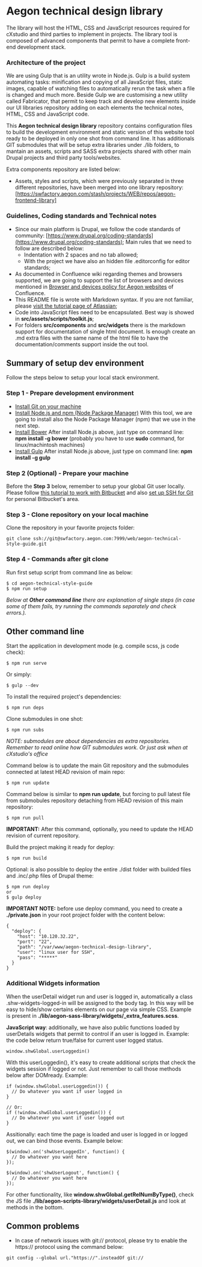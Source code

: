# Aegon technical design library

The library will host the HTML, CSS and JavaScript resources required for cXstudio and third parties to implement in projects.
The library tool is composed of advanced components that permit to have a complete front-end development stack.


### Architecture of the project

We are using Gulp that is an utility wrote in Node.js. Gulp is a build system automating tasks: minification and copying of all JavaScript files, static images, capable of watching files to automatically rerun the task when a file is changed and much more.
Beside Gulp we are customising a new utility called Fabricator, that permit to keep track and develop new elements inside our UI libraries repository adding on each elements the technical notes, HTML, CSS and JavaScript code.

This **Aegon technical design library** repository contains configuration files to build the development environment and static version of this website tool ready to be deployed in only one shot from command line.
It has additionals GIT submodules that will be setup extra libraries under ./lib folders, to mantain an assets, scripts and SASS extra projects shared with other main Drupal projects and third party tools/websites.

Extra components repository are listed below:

* Assets, styles and scripts, which were previously separated in three different repositories, have been merged into one library repository: [https://swfactory.aegon.com/stash/projects/WEB/repos/aegon-frontend-library]


### Guidelines, Coding standards and Technical notes

* Since our main platform is Drupal, we follow the code standards of community: [https://www.drupal.org/coding-standards](https://www.drupal.org/coding-standards);
  Main rules that we need to follow are described below:
	* Indentation with 2 spaces and no tab allowed;
    * With the project we have also an hidden file .editorconfig for editor standards;
* As documented in Confluence wiki regarding themes and browsers supported, we are going to support the list of browsers and devices mentioned in [Browser and devices policy for Aegon websites](http://swfactory.intra.aegon.nl:8090/display/WebDevelopment/Browser+and+devices+policy+for+Aegon+websites) of Confluence.
* This README file is wrote with Markdown syntax. If you are not familiar, please [visit the tutorial page of Atlassian](https://bitbucket.org/tutorials/markdowndemo);
* Code into JavaScript files need to be encapsulated. Best way is showed in **src/assets/scripts/toolkit.js**;
* For folders **src/components** and **src/widgets** there is the markdown support for documentation of single html document. Is enough create an .md extra files with the same name of the html file to have the documentation/comments support inside the out tool.


## Summary of setup dev environment

Follow the steps below to setup your local stack environment.


### Step 1 - Prepare development environment

* [Install Git on your machine](https://confluence.atlassian.com/display/BITBUCKET/Set+up+Git)
* [Install Node.js and npm (Node Package Manager)](http://nodejs.org/download/) With this tool, we are going to install also the Node Package Manager (npm) that we use in the next step.
* [Install Bower](http://bower.io/) After install Node.js above, just type on command line: **npm install -g bower** (probably you have to use **sudo** command, for linux/machintosh machines)
* [Install Gulp](https://github.com/gulpjs/gulp/blob/master/docs/getting-started.md) After install Node.js above, just type on command line: **npm install -g gulp**


### Step 2 (Optional) - Prepare your machine

Before the **Step 3** below, remember to setup your global Git user locally. Please follow [this tutorial to work with Bitbucket](https://www.atlassian.com/git/tutorials/setting-up-a-repository/git-config) and also [set up SSH for Git](https://confluence.atlassian.com/display/BITBUCKET/Set+up+SSH+for+Git) for personal Bitbucket's area.


### Step 3 - Clone repository on your local machine

Clone the repository in your favorite projects folder:

```
git clone ssh://git@swfactory.aegon.com:7999/web/aegon-technical-style-guide.git
```


### Step 4 - Commands after git clone

Run first setup script from command line as below:

```
$ cd aegon-technical-style-guide
$ npm run setup
```

*Below at **Other command line** there are explanation of single steps (in case some of them fails, try running the commands separately and check errors.).*


## Other command line


Start the application in development mode (e.g. compile scss, js code check):

```
$ npm run serve
```

Or simply:
```
$ gulp --dev
```

To install the required project's dependencies:

```
$ npm run deps
```

Clone submodules in one shot:

```
$ npm run subs
```

*NOTE: submodules are about dependencies as extra repositories. Remember to read online how  GIT submodules work. Or just ask when at cXstudio's office*

Command below is to update the main Git repository and the submodules connected at latest HEAD revision of main repo:

```
$ npm run update
```

Command below is similar to **npm run update**, but forcing to pull latest file from submobules repository detaching from HEAD revision of this main repository:

```
$ npm run pull
```

**IMPORTANT:** After this command, optionally, you need to update the HEAD revision of current repository.

Build the project making it ready for deploy:

```
$ npm run build
```

Optional: is also possible to deploy the entire ./dist folder with builded files and .inc/.php files of Drupal theme:

```
$ npm run deploy
or
$ gulp deploy
```

**IMPORTANT NOTE:** before use deploy command, you need to create a **./private.json** in your root project folder with the content below:

```
{
  "deploy": {
    "host": "10.120.32.22",
    "port": "22",
    "path": "/var/www/aegon-technical-design-library",
    "user": "linux user for SSH",
    "pass": "*****"
  } 
}
```


### Additional Widgets information

When the userDetail widget run and user is logged in, automatically a class .shw-widgets-logged-in will be assigned to the body tag.
In this way will be easy to hide/show certains elements on our page via simple CSS.
Example is present in **./lib/aegon-sass-library/widgets/_extra_features.scss**.

**JavaScript way**: additionally, we have also public functions loaded by userDetails widgets that permit to control if an user is logged in.
Example: the code below return true/false for current user logged status.
```
window.shwGlobal.userLoggedin()
```

With this userLoggedin(), it's easy to create additional scripts that check the widgets session if logged or not. Just remember to call those methods below after DOMready.
Example:

```
if (window.shwGlobal.userLoggedin()) {
  // Do whatever you want if user logged in
}

// Or:
if (!window.shwGlobal.userLoggedin()) {
  // Do whatever you want if user logged out
}
```

Assitionally: each time the page is loaded and user is logged in or logged out, we can bind those events.
Example below:

```
$(window).on('shwUserLoggedIn', function() {
  // Do whatever you want here
});

$(window).on('shwUserLogout', function() {
  // Do whatever you want here
});
```

For other functionality, like **window.shwGlobal.getRelNumByType()**, check the JS file **./lib/aegon-scripts-library/widgets/userDetail.js** and look at methods in the bottom.

## Common problems

* In case of network issues with git:// protocol, please try to enable the https:// protocol using the command below:

```
git config --global url."https://".insteadOf git://
```
